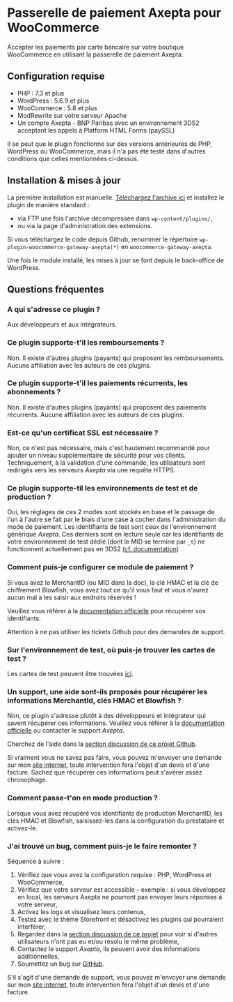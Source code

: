 # Passerelle de paiement Axepta pour WooCommerce

Accepter les paiements par carte bancaire sur votre boutique WooCommerce en utilisant la passerelle de paiement Axepta.

## Configuration requise

* PHP : 7.3 et plus
* WordPress : 5.6.9 et plus
* WooCommerce : 5.8 et plus
* ModRewrite sur votre serveur Apache
* Un compte Axepta - BNP Paribas avec un environnement 3DS2 acceptant les appels à Platform HTML Forms (paySSL)

Il se peut que le plugin fonctionne sur des versions antérieures de PHP, WordPress ou WooCommerce, mais il n'a pas été testé dans d'autres conditions que celles mentionnées ci-dessus.

## Installation & mises à jour

La première installation est manuelle. [Téléchargez l'archive ici](https://depot.studiomaiis.net/wordpress/woocommerce-gateway-axepta.zip) et installez le plugin de manière standard :
* via FTP une fois l'archive décompressée dans `wp-content/plugins/`,
* ou via la page d'administration des extensions.

Si vous téléchargez le code depuis Github, renommer le répertoire `wp-plugin-woocommerce-gateway-axepta(*)` en `woocommerce-gateway-axepta`.

Une fois le module installé, les mises à jour se font depuis le back-office de WordPress.

## Questions fréquentes

### A qui s'adresse ce plugin ?

Aux développeurs et aux intégrateurs.

### Ce plugin supporte-t'il les remboursements ?

Non. Il existe d'autres plugins (payants) qui proposent les remboursements. Aucune affiliation avec les auteurs de ces plugins.

### Ce plugin supporte-t'il les paiements récurrents, les abonnements ?

Non. Il existe d'autres plugins (payants) qui proposent des paiements récurrents. Aucune affiliation avec les auteurs de ces plugins.

### Est-ce qu'un certificat SSL est nécessaire ?

Non, ce n'est pas nécessaire, mais c'est hautement recommandé pour ajouter un niveau supplémentaire de sécurité pour vos clients. Techniquement, à la validation d'une commande, les utilisateurs sont redirigés vers les serveurs *Axepta* via une requête HTTPS.

### Ce plugin supporte-til les environnements de test et de production ?

Oui, les réglages de ces 2 modes sont stockés en base et le passage de l'un à l'autre se fait par le biais d'une case à cocher dans l'administration du mode de paiement. Les identifiants de test sont ceux de l'environnement générique *Axepta*. Ces derniers sont en lecture seule car les identifiants de votre environnement de test dédié (dont le MID se termine par `_t`) ne fonctionnent actuellement pas en 3DS2 ([cf. documentation](https://docs.axepta.bnpparibas/display/DOCBNP/Test+modes))

### Comment puis-je configurer ce module de paiement ?

Si vous avez le MerchantID (ou MID dans la doc), la clé HMAC et la clé de chiffrement Blowfish, vous avez tout ce qu'il vous faut et vous n'aurez aucun mal à les saisir aux endroits réservés !

Veuillez vous référer à la [documentation officielle](https://docs.axepta.bnpparibas/display/DOCBNP/Premiers+pas+avec+AXEPTA+BNP+Paribas) pour récupérer vos identifiants.

Attention à ne pas utiliser les tickets Github pour des demandes de support.

### Sur l'environnement de test, où puis-je trouver les cartes de test ?

Les cartes de test peuvent être trouvées [ici](https://docs.axepta.bnpparibas/display/DOCBNP/Test+Cards+-+Authentication).

### Un support, une aide sont-ils proposés pour récupérer les informations MerchantId, clés HMAC et Blowfish ?

Non, ce plugin s'adresse plutôt à des développeurs et intégrateur qui savent récupérer ces informations. Veuillez vous référer à la [documentation officielle](https://docs.axepta.bnpparibas/display/DOCBNP/Premiers+pas+avec+AXEPTA+BNP+Paribas) ou contacter le support *Axepta*.

Cherchez de l'aide dans la [section discussion de ce projet Github](https://github.com/studiomaiis/wp-plugin-woocommerce-gateway-axepta/discussions).

Si vraiment vous ne savez pas faire, vous pouvez m'envoyer une demande sur mon [site internet](https://www.studiomaiis.net), toute intervention fera l'objet d'un devis et d'une facture. Sachez que récupérer ces informations peut s'avérer assez chronophage.

### Comment passe-t'on en mode production ?

Lorsque vous avez récupéré vos identifiants de production MerchantID, les clés HMAC et Blowfish, saisissez-les dans la configuration du prestataire et activez-le.

### J'ai trouvé un bug, comment puis-je le faire remonter ?

Séquence à suivre :
1. Vérifiez que vous avez la configuration requise : PHP, WordPress et WooCommerce,
2. Vérifiez que votre serveur est accessible - exemple : si vous développez en local, les serveurs Axepta ne pourront pas envoyer leurs réponses à votre serveur,
3. Activez les logs et visualisez leurs contenus,
4. Testez avec le thème Storefront et désactivez les plugins qui pourraient interférer,
5. Regardez dans la [section discussion de ce projet](https://github.com/studiomaiis/wp-plugin-woocommerce-gateway-axepta/discussions) pour voir si d'autres utilisateurs n'ont pas eu et/ou résolu le même problème,
6. Contactez le support *Axepta*, ils peuvent avoir des informations additionnelles,
7. Soumettez un bug sur [GitHub](https://github.com/studiomaiis/wp-plugin-woocommerce-gateway-axepta/issues).

S'il s'agit d'une demande de support, vous pouvez m'envoyer une demande sur mon [site internet](https://www.studiomaiis.net), toute intervention fera l'objet d'un devis et d'une facture. 

